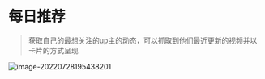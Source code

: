 # 每日推荐

> 获取自己的最想关注的up主的动态，可以抓取到他们最近更新的视频并以卡片的方式呈现

![image-20220728195438201](https://markgosling.oss-cn-beijing.aliyuncs.com/img/202207281954272.png)